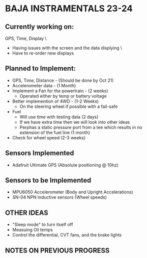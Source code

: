 # BAJA INSTRAMENTALS 23-24

## Currently working on: 
GPS, Time, Display \
  * Having issues with the screen and the data displying \
  * Have to re-order new displays

## Planned to Implement:
- GPS, Time, Distance - (Should be done by Oct 21)
- Accelerometer data - (1 Month)
- Implement a Fan for the powertrain - (2 weeks)
  * Operated either by temp or battery voltage
- Better implemention of 4WD - (1-2 Weeks)
  * On the steering wheel if possible with a fail-safe
- Fuel 
   * Will use time with testing data (2 days)
   * If we have extra time then we will look into other ideas
   * Perphas a static pressure port from a tee which results in no extension of the fuel line (1 month)
- Check for wheel speed (2-3 weeks)

## Sensors Implemented
- Adafruit Ultimate GPS (Absolute positioning @ 10hz)

## Sensors to be Implemented
- MPU6050 Accelerometer (Body and Upright Accelerations)
- SN-04 NPN Inductive sensors (Wheel speeds)
  
## OTHER IDEAS
- "Sleep mode" to turn itself off
- Measuing Oil temps
- Control the differential, CVT fans, and the brake lights

## NOTES ON PREVIOUS PROGRESS
  
